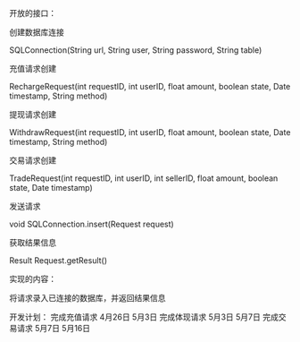 ﻿开放的接口：

创建数据库连接

SQLConnection(String url, String user, String password, String table)

充值请求创建

RechargeRequest(int requestID, int userID, float amount, boolean state, Date timestamp, String method)

提现请求创建

WithdrawRequest(int requestID, int userID, float amount, boolean state, Date timestamp, String method)

交易请求创建

TradeRequest(int requestID, int userID, int sellerID, float amount, boolean state, Date timestamp)

发送请求

void SQLConnection.insert(Request request)

获取结果信息

Result Request.getResult()

实现的内容：

将请求录入已连接的数据库，并返回结果信息

开发计划：
完成充值请求	4月26日	5月3日
完成体现请求	5月3日	5月7日
完成交易请求	5月7日	5月16日

